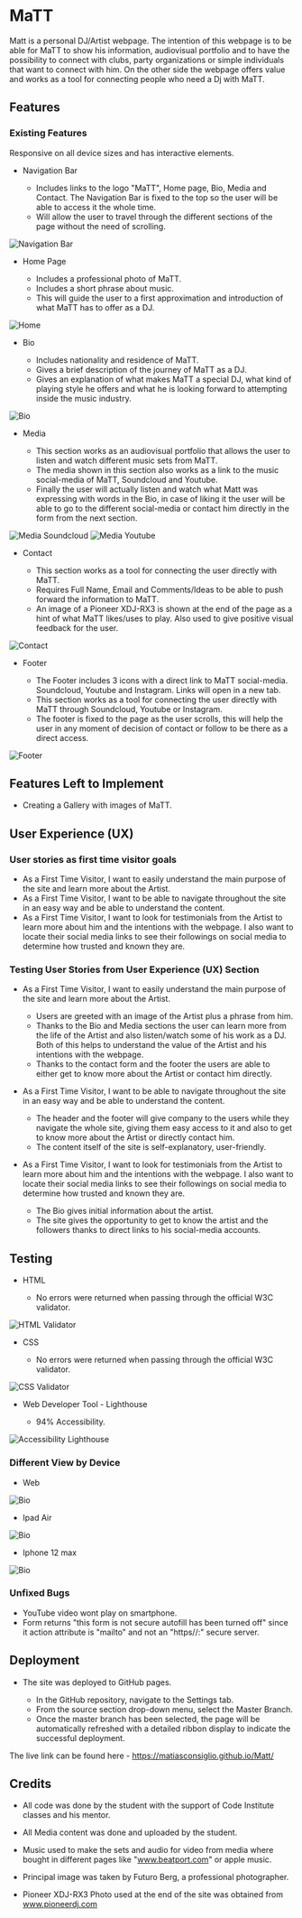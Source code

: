 # MaTT

Matt is a personal DJ/Artist webpage. The intention of this webpage is to be able for MaTT to show his information, audiovisual portfolio and to have the possibility to connect with clubs, party organizations or simple individuals that want to connect with him. On the other side the webpage offers value and works as a tool for connecting people who need a Dj with MaTT.

## Features

### Existing Features

Responsive on all device sizes and has interactive elements.

- Navigation Bar

    - Includes links to the logo "MaTT", Home page, Bio, Media and Contact. The Navigation Bar is fixed to the top so the user will be able to access it the whole time.
    - Will allow the user to travel through the different sections of the page without the need of scrolling.

![Navigation Bar](/assets/readme-images/logo_menu.png)
- Home Page

    - Includes a professional photo of MaTT.
    - Includes a short phrase about music.
    - This will guide the user to a first approximation and introduction of what MaTT has to offer as a DJ.

![Home](/assets/readme-images/home.png)
- Bio

    - Includes nationality and residence of MaTT.
    - Gives a brief description of the journey of MaTT as a DJ.
    - Gives an explanation of what makes MaTT a special DJ, what kind of playing style he offers and what he is looking forward to attempting inside the music industry.

![Bio](/assets/readme-images/bio.png)
- Media

    - This section works as an audiovisual portfolio that allows the user to listen and watch different music sets from MaTT.
    - The media shown in this section also works as a link to the music social-media of MaTT, Soundcloud and Youtube.
    - Finally the user will actually listen and watch what Matt was expressing with words in the Bio, in case of liking it the user will be able to go to the different social-media or contact him directly in the form from the next section.

![Media Soundcloud](/assets/readme-images/media_1.png)
![Media Youtube](/assets/readme-images/media_2.png)
- Contact

    - This section works as a tool for connecting the user directly with MaTT.
    - Requires Full Name, Email and Comments/Ideas to be able to push forward the information to MaTT.
    - An image of a Pioneer XDJ-RX3 is shown at the end of the page as a hint of what MaTT likes/uses to play. Also used to give positive visual feedback for the user.

![Contact](/assets/readme-images/contact.png)
- Footer 

    - The Footer includes 3 icons with a direct link to MaTT social-media. Soundcloud, Youtube and Instagram. Links will open in a new tab.
    - This section works as a tool for connecting the user directly with MaTT through Soundcloud, Youtube or Instagram.
    - The footer is fixed to the page as the user scrolls, this will help the user in any moment of decision of contact or follow to be there as a direct access.

![Footer](/assets/readme-images/footer.png)
## Features Left to Implement

- Creating a Gallery with images of MaTT.

## User Experience (UX)

### User stories as first time visitor goals

- As a First Time Visitor, I want to easily understand the main purpose of the site and learn more about the Artist.
- As a First Time Visitor, I want to be able to navigate throughout the site in an easy way and be able to understand the content.
- As a First Time Visitor, I want to look for testimonials from the Artist to learn more about him and the intentions with the webpage. I also want to locate their social media links to see their followings on social media to determine how trusted and known they are.

### Testing User Stories from User Experience (UX) Section

- As a First Time Visitor, I want to easily understand the main purpose of the site and learn more about the Artist.

    - Users are greeted with an image of the Artist plus a phrase from him.
    - Thanks to the Bio and Media sections the user can learn more from the life of the Artist and also listen/watch some of his work as a DJ. Both of this helps to understand the value of the Artist and his intentions with the webpage.
    - Thanks to the contact form and the footer the users are able to either get to know more about the Artist or contact him directly.

- As a First Time Visitor, I want to be able to navigate throughout the site in an easy way and be able to understand the content.

    - The header and the footer will give company to the users while they navigate the whole site, giving them easy access to it and also to get to know more about the Artist or directly contact him.
    - The content itself of the site is self-explanatory, user-friendly.

- As a First Time Visitor, I want to look for testimonials from the Artist to learn more about him and the intentions with the webpage. I also want to locate their social media links to see their followings on social media to determine how trusted and known they are.

    - The Bio gives initial information about the artist.
    - The site gives the opportunity to get to know the artist and the followers thanks to direct links to his social-media accounts.

## Testing

- HTML

    - No errors were returned when passing through the official W3C validator.

![HTML Validator](/assets/readme-images/html_validator.png)
- CSS

    - No errors were returned when passing through the official W3C validator.

![CSS Validator](/assets/readme-images/css_validator.png)
- Web Developer Tool -  Lighthouse 

    - 94% Accessibility.

![Accessibility Lighthouse](/assets/readme-images/lighthouse.png)
### Different View by Device

- Web

![Bio](/assets/readme-images/bio.png)
- Ipad Air

![Bio](/assets/readme-images/ipadair.png)
- Iphone 12 max

![Bio](/assets/readme-images/iphone12pro_bio.png)
### Unfixed Bugs

- YouTube video wont play on smartphone.
- Form returns "this form is not secure autofill has been turned off" since it action attribute is "mailto" and not an "https//:" secure server.

## Deployment

- The site was deployed to GitHub pages.

    - In the GitHub repository, navigate to the Settings tab.
    - From the source section drop-down menu, select the Master Branch.
    - Once the master branch has been selected, the page will be automatically refreshed with a detailed ribbon display to indicate the successful deployment.

The live link can be found here - https://matiasconsiglio.github.io/Matt/

## Credits

- All code was done by the student with the support of Code Institute classes and his mentor. 

- All Media content was done and uploaded by the student.

- Music used to make the sets and audio for video from media where bought in different pages like "www.beatport.com" or apple music.

- Principal image was taken by Futuro Berg, a professional photographer.

- Pioneer XDJ-RX3 Photo used at the end of the site was obtained from www.pioneerdj.com 
